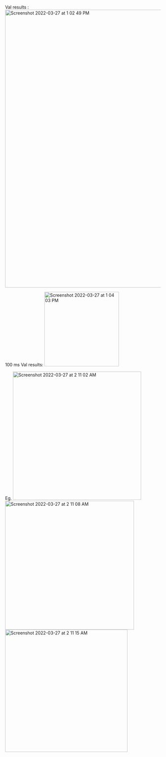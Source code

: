 Val results :
<img width="899" alt="Screenshot 2022-03-27 at 1 02 49 PM" src="https://user-images.githubusercontent.com/31805612/160292349-607c513d-8bb5-444a-8b27-58121e43f73d.png">

100 ms Val results:
<img width="241" alt="Screenshot 2022-03-27 at 1 04 03 PM" src="https://user-images.githubusercontent.com/31805612/160292383-2928e4db-6eef-483d-b7ce-5f698fb8e4fc.png">

Eg.
<img width="415" alt="Screenshot 2022-03-27 at 2 11 02 AM" src="https://user-images.githubusercontent.com/31805612/160292385-876616a2-2d54-4b0a-80d5-52d90e6cc71c.png">
<img width="417" alt="Screenshot 2022-03-27 at 2 11 08 AM" src="https://user-images.githubusercontent.com/31805612/160292386-017281a8-ef3c-4108-8900-a902e2b1c5d4.png">
<img width="396" alt="Screenshot 2022-03-27 at 2 11 15 AM" src="https://user-images.githubusercontent.com/31805612/160292387-d82b6656-01ad-4aa5-8631-79f7cb8bc9de.png">
